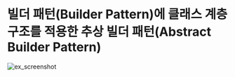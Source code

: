 # 빌더 패턴(Builder Pattern)에 클래스 계층 구조를 적용한 추상 빌더 패턴(Abstract Builder Pattern)

![ex_screenshot](../../../../resources/abstract_builder/abstract_builder_uml.drawio.png)

